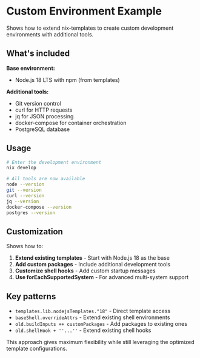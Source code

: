 # Custom Environment Example

Shows how to extend nix-templates to create custom development environments with additional tools.

## What's included

**Base environment:**

- Node.js 18 LTS with npm (from templates)

**Additional tools:**

- Git version control
- curl for HTTP requests
- jq for JSON processing
- docker-compose for container orchestration
- PostgreSQL database

## Usage

```bash
# Enter the development environment
nix develop

# All tools are now available
node --version
git --version
curl --version
jq --version
docker-compose --version
postgres --version
```

## Customization

Shows how to:

1. **Extend existing templates** - Start with Node.js 18 as the base
2. **Add custom packages** - Include additional development tools
3. **Customize shell hooks** - Add custom startup messages
4. **Use forEachSupportedSystem** - For advanced multi-system support

## Key patterns

- `templates.lib.nodejsTemplates."18"` - Direct template access
- `baseShell.overrideAttrs` - Extend existing shell environments
- `old.buildInputs ++ customPackages` - Add packages to existing ones
- `old.shellHook + ''...''` - Extend existing shell hooks

This approach gives maximum flexibility while still leveraging the optimized template configurations.
